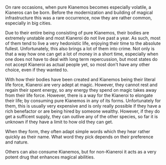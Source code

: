 On rare occasions, when pure Kianemos becomes especially volatile, a Kianeros can be born. Before the modernization and building of magical infrastructure this was a rare occurrence, now they are rather common, especially in big cities.

Due to their entire being consisting of pure Kianemos, their bodies are extremely unstable and most Kianeroi do not live past a year. As such, most of them tend to live a very hedonistic life, enjoying their time to the absolute fullest. Unfortunately, this also brings a lot of them into crime. Not only is that a way how one can get a lot of money in a short time, especially when one does not have to deal with long term repercussion, but most states do not accept Kianeroi as actual people yet, so most don't have any other choice, even if they wanted to.

With how their bodies have been created and Kianemos being their literal life force, Kianeroi are very adept at magic. However, they cannot rest and regain their spent energy, so any energy they spend on magic takes away from their life force.
However, there is a way for the Kianeroi to elongate their life; by consuming pure Kianemos in any of its forms.
Unfortunately for them, this is usually very expensive and is only really possible if they have a rich benefactor or are being hired by someone wealthy. However, if they do get a sufficent supply, they can outlive any of the other species, so far it is unknown if they have a limit to how old they can get.

When they form, they often adapt simple words which they hear rather quickly as their name. What word they pick depends on their preference and nature.

Others can also consume Kianemos, but for non-Kianeroi it acts as a very potent drug that enhances magical abilities.
